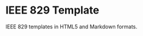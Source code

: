 IEEE 829 Template
=================================================

IEEE 829 templates in HTML5 and Markdown formats.
